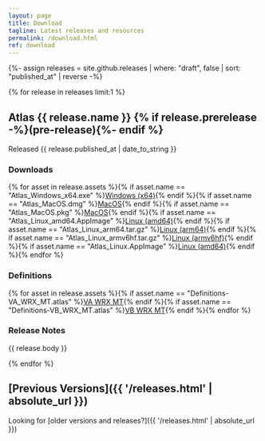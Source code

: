 ```yaml
---
layout: page
title: Download
tagline: Latest releases and resources
permalink: /download.html
ref: download
---
```


{%- assign releases = site.github.releases | where: "draft", false | sort: "published_at" | reverse -%}

{% for release in releases limit:1 %}

## Atlas {{ release.name }} {% if release.prerelease -%}(pre-release){%- endif %}
Released <time datetime="{{ release.published_at | date_to_xmlschema }}">{{ release.published_at | date_to_string }}</time>
### Downloads
{% for asset in release.assets %}{% if asset.name == "Atlas_Windows_x64.exe" %}<a href="{{ asset.browser_download_url }}" class="btn">Windows (x64)</a>{% endif %}{% if asset.name == "Atlas_MacOS.dmg" %}<a href="{{ asset.browser_download_url }}" class="btn">MacOS</a>{% endif %}{% if asset.name == "Atlas_MacOS.pkg" %}<a href="{{ asset.browser_download_url }}" class="btn">MacOS</a>{% endif %}{% if asset.name == "Atlas_Linux_amd64.AppImage" %}<a href="{{ asset.browser_download_url }}" class="btn">Linux (amd64)</a>{% endif %}{% if asset.name == "Atlas_Linux_arm64.tar.gz" %}<a href="{{ asset.browser_download_url }}" class="btn">Linux (arm64)</a>{% endif %}{% if asset.name == "Atlas_Linux_armv6hf.tar.gz" %}<a href="{{ asset.browser_download_url }}" class="btn">Linux (armv6hf)</a>{% endif %}{% if asset.name == "Atlas_Linux.AppImage" %}<a href="{{ asset.browser_download_url }}" class="btn">Linux (amd64)</a>{% endif %}{% endfor %}
### Definitions
{% for asset in release.assets %}{% if asset.name == "Definitions-VA_WRX_MT.atlas" %}<a href="{{ asset.browser_download_url }}" class="btn">VA WRX MT</a>{% endif %}{% if asset.name == "Definitions-VB_WRX_MT.atlas" %}<a href="{{ asset.browser_download_url }}" class="btn">VB WRX MT</a>{% endif %}{% endfor %}
### Release Notes
{{ release.body }}

{% endfor %}


## [Previous Versions]({{ '/releases.html' | absolute_url }})
Looking for [older versions and releases?]({{ '/releases.html' | absolute_url }})


